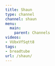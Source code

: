 ```yaml
---
title: Shaun
type: channel
channel: shaun
menu:
  main:
    parent: Channels
videos:
- VUbxVfSqtt8
tags:
- breadtube
url: /shaun/
---
```

